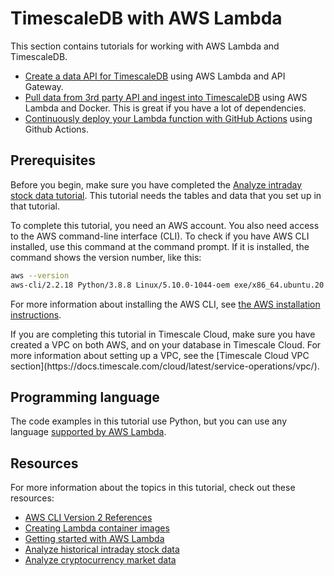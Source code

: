 # TimescaleDB with AWS Lambda
This section contains tutorials for working with AWS Lambda and TimescaleDB.

*   [Create a data API for TimescaleDB](/tutorials/aws-lambda/create-data-api)
    using AWS Lambda and API Gateway.
*   [Pull data from 3rd party API and ingest into TimescaleDB](/tutorials/aws-lambda/3rd-party-api-ingest)
    using AWS Lambda and Docker. This is great if you have a lot of dependencies.
*   [Continuously deploy your Lambda function with GitHub Actions](/tutorials/aws-lambda/continuous-deployment)
    using Github Actions.

## Prerequisites
Before you begin, make sure you have completed the
[Analyze intraday stock data tutorial](https://docs.timescale.com/timescaledb/latest/tutorials/analyze-intraday-stocks/).
This tutorial needs the tables and data that you set up in that tutorial.

To complete this tutorial, you need an AWS account. You also need access to the
AWS command-line interface (CLI). To check if you have AWS CLI installed, use
this command at the command prompt. If it is installed, the command shows the
version number, like this:

```bash
aws --version
aws-cli/2.2.18 Python/3.8.8 Linux/5.10.0-1044-oem exe/x86_64.ubuntu.20 prompt/off
```

For more information about installing the AWS CLI, see
[the AWS installation instructions][aws-install].

<highlight type="cloud" header="VPC on Timescale Cloud" button="Try for free">
If you are completing this tutorial in Timescale Cloud, make sure you have
created a VPC on both AWS, and on your database in Timescale Cloud. For more
information about setting up a VPC, see the
[Timescale Cloud VPC section](https://docs.timescale.com/cloud/latest/service-operations/vpc/).
</highlight>

## Programming language
The code examples in this tutorial use Python, but you can use any language
[supported by AWS Lambda][lambda-supported-langs].

## Resources
For more information about the topics in this tutorial, check out these resources:

*   [AWS CLI Version 2 References](https://awscli.amazonaws.com/v2/documentation/api/latest/reference/index.html)
*   [Creating Lambda container images](https://docs.aws.amazon.com/lambda/latest/dg/images-create.html)
*   [Getting started with AWS Lambda](https://docs.aws.amazon.com/lambda/latest/dg/getting-started.html)
*   [Analyze historical intraday stock data](/tutorials/analyze-intraday-stocks)
*   [Analyze cryptocurrency market data](/tutorials/analyze-cryptocurrency-data)

[aws-install]: https://docs.aws.amazon.com/cli/latest/userguide/install-cliv2.html
[lambda-supported-langs]: https://docs.aws.amazon.com/lambda/latest/dg/lambda-runtimes.html
